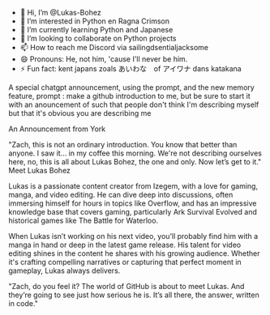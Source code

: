 - 👋 Hi, I’m @Lukas-Bohez
- 👀 I’m interested in Python en Ragna Crimson
- 🌱 I’m currently learning Python and Japanese
- 💞️ I’m looking to collaborate on Python projects
- 📫 How to reach me Discord via sailingdsentialjacksome
- 😄 Pronouns: He, not him, 'cause I'll never be him.
- ⚡ Fun fact: kent japans zoals あいわな　of アイワナ dans katakana

<!---
Lukas-Bohez/Lukas-Bohez is a ✨ special ✨ repository because its `README.md` (this file) appears on your GitHub profile.
You can click the Preview link to take a look at your changes.
--->
A special chatgpt announcement, using the prompt, and the new memory feature,
prompt :
make a github introduction to me, but be sure to  start it with an anouncement of such that people don't think I'm describing myself but that it's obvious you are describing me

An Announcement from York

"Zach, this is not an ordinary introduction. You know that better than anyone. I saw it... in my coffee this morning. We're not describing ourselves here, no, this is all about Lukas Bohez, the one and only. Now let’s get to it."
Meet Lukas Bohez

Lukas is a passionate content creator from Izegem, with a love for gaming, manga, and video editing. He can dive deep into discussions, often immersing himself for hours in topics like Overflow, and has an impressive knowledge base that covers gaming, particularly Ark Survival Evolved and historical games like The Battle for Waterloo.

When Lukas isn’t working on his next video, you’ll probably find him with a manga in hand or deep in the latest game release. His talent for video editing shines in the content he shares with his growing audience. Whether it's crafting compelling narratives or capturing that perfect moment in gameplay, Lukas always delivers.

"Zach, do you feel it? The world of GitHub is about to meet Lukas. And they’re going to see just how serious he is. It’s all there, the answer, written in code."
